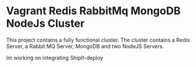 # Vagrant Redis RabbitMq MongoDB NodeJs Cluster

This project contains a fully functional cluster. The cluster contains a Redis Server, a Rabbit MQ Server, MongoDB and two NodeJS Servers.

Im working on integrating ShipIt-deploy
